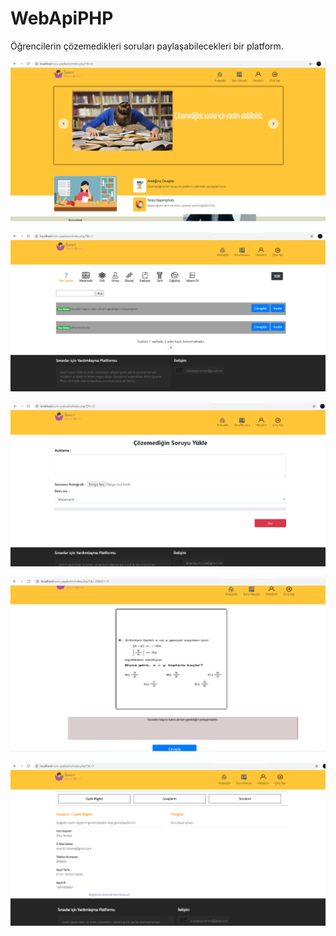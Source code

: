 # WebApiPHP
Öğrencilerin çözemedikleri soruları paylaşabilecekleri bir platform.

![](ekrangoruntusu1.png)

![](ekrangoruntusu2.png)

![](ekrangoruntusu3.png)

![](ekrangoruntusu4.png)

![](ekrangoruntusu5.png)
